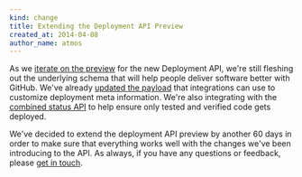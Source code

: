 ```yaml
---
kind: change
title: Extending the Deployment API Preview
created_at: 2014-04-08
author_name: atmos
---
```


As we [iterate on the preview][january-deployment-api-post] for the new Deployment API, we're still fleshing out the underlying schema that will help people deliver software better with GitHub. We've already [updated the payload][payload-update] that integrations can use to customize deployment meta information. We're also integrating with the [combined status API][combined-statuses] to help ensure only tested and verified code gets deployed.

We've decided to extend the deployment API preview by another 60 days in order to make sure that everything works well with the changes we've been introducing to the API.  As always, if you have any questions or feedback, please [get in touch][contact].

[january-deployment-api-post]: /changes/2014-01-09-preview-the-new-deployments-api/
[payload-update]: /changes/2014-03-03-deployment-api-updates/
[combined-statuses]: /changes/2014-03-27-combined-status-api/
[contact]: https://github.com/contact?form[subject]=Deployments+API
